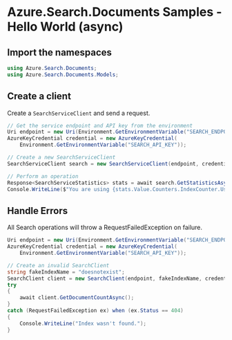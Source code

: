 # Azure.Search.Documents Samples - Hello World (async)

## Import the namespaces
```C# Snippet:Azure_Search_Tests_Samples_Namespaces
using Azure.Search.Documents;
using Azure.Search.Documents.Models;
```

## Create a client
Create a `SearchServiceClient` and send a request.
```C# Snippet:Azure_Search_Tests_Samples_CreateClientAsync
// Get the service endpoint and API key from the environment
Uri endpoint = new Uri(Environment.GetEnvironmentVariable("SEARCH_ENDPOINT"));
AzureKeyCredential credential = new AzureKeyCredential(
    Environment.GetEnvironmentVariable("SEARCH_API_KEY"));

// Create a new SearchServiceClient
SearchServiceClient search = new SearchServiceClient(endpoint, credential);

// Perform an operation
Response<SearchServiceStatistics> stats = await search.GetStatisticsAsync();
Console.WriteLine($"You are using {stats.Value.Counters.IndexCounter.Usage} indexes.");
```

## Handle Errors
All Search operations will throw a RequestFailedException on failure.
```C# Snippet:Azure_Search_Tests_Samples_HandleErrorsAsync
Uri endpoint = new Uri(Environment.GetEnvironmentVariable("SEARCH_ENDPOINT"));
AzureKeyCredential credential = new AzureKeyCredential(
    Environment.GetEnvironmentVariable("SEARCH_API_KEY"));

// Create an invalid SearchClient
string fakeIndexName = "doesnotexist";
SearchClient client = new SearchClient(endpoint, fakeIndexName, credential);
try
{
    await client.GetDocumentCountAsync();
}
catch (RequestFailedException ex) when (ex.Status == 404)
{
    Console.WriteLine("Index wasn't found.");
}
```